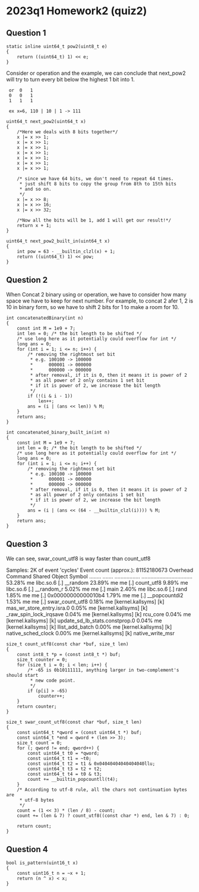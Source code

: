 # 2023q1 Homework2 (quiz2)

## Question 1

```
static inline uint64_t pow2(uint8_t e)
{
    return ((uint64_t) 1) << e;
}
```

Consider or operation and the example, we can conclude that
next_pow2 will try to turn every bit below the highest 1 bit
into 1.

```
 or  0   1
 0   0   1
 1   1   1

 ex x=6, 110 | 10 | 1 -> 111

uint64_t next_pow2(uint64_t x)
{
    /*Here we deals with 8 bits together*/
    x |= x >> 1;
    x |= x >> 1;
    x |= x >> 1;
    x |= x >> 1;
    x |= x >> 1;
    x |= x >> 1;
    x |= x >> 1;

    /* since we have 64 bits, we don't need to repeat 64 times.
     * just shift 8 bits to copy the group from 8th to 15th bits
     * and so on.
     */
    x |= x >> 8;
    x |= x >> 16;
    x |= x >> 32;

    /*Now all the bits will be 1, add 1 will get our result!*/
    return x + 1;
}

uint64_t next_pow2_built_in(uint64_t x)
{
    int pow = 63 - __builtin_clzl(x) + 1;
    return ((uint64_t) 1) << pow;
}
```

## Question 2

When Concat 2 binary using or operation, we have to consider
how many space we have to keep for next number. For example,
to concat 2 afer 1, 2 is 10 in binary form, so we have to shift
2 bits for 1 to make a room for 10.

```
int concatenatedBinary(int n)
{
    const int M = 1e9 + 7;
    int len = 0; /* the bit length to be shifted */
    /* use long here as it potentially could overflow for int */
    long ans = 0;
    for (int i = 1; i <= n; i++) {
        /* removing the rightmost set bit
         * e.g. 100100 -> 100000
         *      000001 -> 000000
         *      000000 -> 000000
         * after removal, if it is 0, then it means it is power of 2
         * as all power of 2 only contains 1 set bit
         * if it is power of 2, we increase the bit length
         */
        if (!(i & i - 1))
            len++;
        ans = (i | (ans << len)) % M;
    }
    return ans;
}

int concatenated_binary_built_in(int n)
{
    const int M = 1e9 + 7;
    int len = 0; /* the bit length to be shifted */
    /* use long here as it potentially could overflow for int */
    long ans = 0;
    for (int i = 1; i <= n; i++) {
        /* removing the rightmost set bit
         * e.g. 100100 -> 100000
         *      000001 -> 000000
         *      000000 -> 000000
         * after removal, if it is 0, then it means it is power of 2
         * as all power of 2 only contains 1 set bit
         * if it is power of 2, we increase the bit length
         */
        ans = (i | (ans << (64 - __builtin_clzl(i)))) % M;
    }
    return ans;
}
```

## Question 3 

We can see, swar_count_utf8 is way faster than count_utf8

Samples: 2K of event 'cycles'
Event count (approx.): 81152180673
Overhead  Command  Shared Object      Symbol
........  .......  .................  ..................................
    53.28%  me       libc.so.6          [.] __random
    23.89%  me       me                 [.] count_utf8
     9.89%  me       libc.so.6          [.] __random_r
     5.02%  me       me                 [.] main
     2.40%  me       libc.so.6          [.] rand
     1.85%  me       me                 [.] 0x00000000000010b4
     1.79%  me       me                 [.] __popcountdi2
     1.53%  me       me                 [.] swar_count_utf8
     0.18%  me       [kernel.kallsyms]  [k] mas_wr_store_entry.isra.0
     0.05%  me       [kernel.kallsyms]  [k] _raw_spin_lock_irqsave
     0.04%  me       [kernel.kallsyms]  [k] rcu_core
     0.04%  me       [kernel.kallsyms]  [k] update_sd_lb_stats.constprop.0
     0.04%  me       [kernel.kallsyms]  [k] llist_add_batch
     0.00%  me       [kernel.kallsyms]  [k] native_sched_clock
     0.00%  me       [kernel.kallsyms]  [k] native_write_msr
  

```
size_t count_utf8(const char *buf, size_t len)
{
    const int8_t *p = (const int8_t *) buf;
    size_t counter = 0;
    for (size_t i = 0; i < len; i++) {
        /* -65 is 0b10111111, anything larger in two-complement's should start
         * new code point.
         */
        if (p[i] > -65)
            counter++;
    }
    return counter;
}

size_t swar_count_utf8(const char *buf, size_t len)
{
    const uint64_t *qword = (const uint64_t *) buf;
    const uint64_t *end = qword + (len >> 3);
    size_t count = 0;
    for (; qword != end; qword++) {
        const uint64_t t0 = *qword;
        const uint64_t t1 = ~t0;
        const uint64_t t2 = t1 & 0x04040404040404040llu;
        const uint64_t t3 = t2 + t2;
        const uint64_t t4 = t0 & t3;
        count += __builtin_popcountll(t4);
    }
    /* According to utf-8 rule, all the chars not continuation bytes are
     * utf-8 bytes
     */
    count = (1 << 3) * (len / 8) - count;
    count += (len & 7) ? count_utf8((const char *) end, len & 7) : 0;

    return count;
}
```

## Question 4

```
bool is_pattern(uint16_t x)
{
    const uint16_t n = ~x + 1;
    return (n ^ x) < x;
}
```